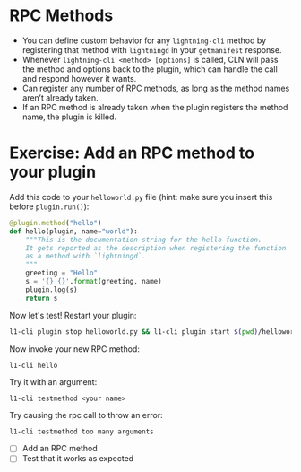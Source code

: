 # RPC Methods

- You can define custom behavior for any `lightning-cli` method by registering that method with `lightningd` in your `getmanifest` response.
- Whenever `lightning-cli <method> [options]` is called, CLN will pass the method and options back to the plugin, which can handle the call and respond however it wants.
- Can register any number of RPC methods, as long as the method names aren’t already taken. 
- If an RPC method is already taken when the plugin registers the method name, the plugin is killed.

# Exercise: Add an RPC method to your plugin

Add this code to your `helloworld.py` file (hint: make sure you insert this before `plugin.run()`):

```python
@plugin.method("hello")
def hello(plugin, name="world"):
    """This is the documentation string for the hello-function.
    It gets reported as the description when registering the function
    as a method with `lightningd`.
    """
    greeting = "Hello"
    s = '{} {}'.format(greeting, name)
    plugin.log(s)
    return s

```

Now let's test! Restart your plugin:

```sh
l1-cli plugin stop helloworld.py && l1-cli plugin start $(pwd)/helloworld.py
```

Now invoke your new RPC method:

```sh
l1-cli hello
```

Try it with an argument:

```
l1-cli testmethod <your name>
```

Try causing the rpc call to throw an error:

```
l1-cli testmethod too many arguments
```

- [ ] Add an RPC method
- [ ] Test that it works as expected
